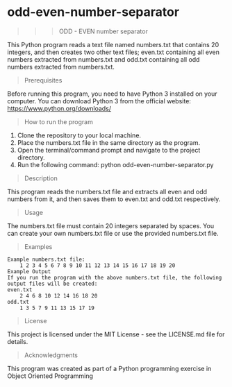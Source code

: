 # odd-even-number-separator
>>> ODD - EVEN number separator

This Python program reads a text file named numbers.txt that contains 20 integers, and then creates two other text files; even.txt containing all even numbers extracted from numbers.txt and odd.txt containing all odd numbers extracted from numbers.txt.

> Prerequisites

Before running this program, you need to have Python 3 installed on your computer. You can download Python 3 from the official website: https://www.python.org/downloads/

> How to run the program

1. Clone the repository to your local machine.
2. Place the numbers.txt file in the same directory as the program.
3. Open the terminal/command prompt and navigate to the project directory.
4. Run the following command: python odd-even-number-separator.py

> Description

This program reads the numbers.txt file and extracts all even and odd numbers from it, and then saves them to even.txt and odd.txt respectively.

> Usage

The numbers.txt file must contain 20 integers separated by spaces. You can create your own numbers.txt file or use the provided numbers.txt file.

> Examples

    Example numbers.txt file:
        1 2 3 4 5 6 7 8 9 10 11 12 13 14 15 16 17 18 19 20
    Example Output
    If you run the program with the above numbers.txt file, the following output files will be created:
    even.txt
        2 4 6 8 10 12 14 16 18 20
    odd.txt
        1 3 5 7 9 11 13 15 17 19
> License

This project is licensed under the MIT License - see the LICENSE.md file for details.

> Acknowledgments

This program was created as part of a Python programming exercise in Object Oriented Programming